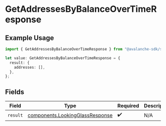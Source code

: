 # GetAddressesByBalanceOverTimeResponse

## Example Usage

```typescript
import { GetAddressesByBalanceOverTimeResponse } from "@avalanche-sdk/sdk/models/operations";

let value: GetAddressesByBalanceOverTimeResponse = {
  result: {
    addresses: [],
  },
};
```

## Fields

| Field                                                                              | Type                                                                               | Required                                                                           | Description                                                                        |
| ---------------------------------------------------------------------------------- | ---------------------------------------------------------------------------------- | ---------------------------------------------------------------------------------- | ---------------------------------------------------------------------------------- |
| `result`                                                                           | [components.LookingGlassResponse](../../models/components/lookingglassresponse.md) | :heavy_check_mark:                                                                 | N/A                                                                                |
